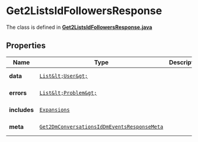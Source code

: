 

# Get2ListsIdFollowersResponse

The class is defined in **[Get2ListsIdFollowersResponse.java](../../src/main/java/example/micronaut/model/Get2ListsIdFollowersResponse.java)**

## Properties

Name | Type | Description | Notes
------------ | ------------- | ------------- | -------------
**data** | [`List&lt;User&gt;`](User.md) |  |  [optional property]
**errors** | [`List&lt;Problem&gt;`](Problem.md) |  |  [optional property]
**includes** | [`Expansions`](Expansions.md) |  |  [optional property]
**meta** | [`Get2DmConversationsIdDmEventsResponseMeta`](Get2DmConversationsIdDmEventsResponseMeta.md) |  |  [optional property]






